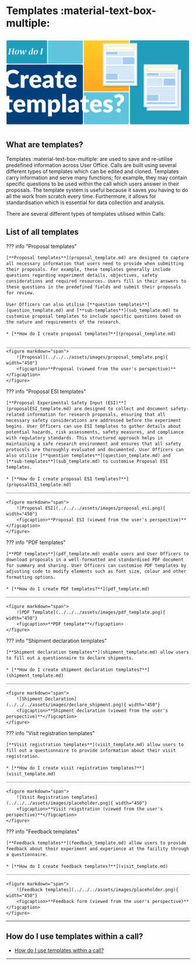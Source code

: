 # Templates :material-text-box-multiple:

![Templates](../../../assets/images/templates.png)

## **What are templates?**

Templates :material-text-box-multiple: are used to save and re-utilise predefined information across User Office. Calls are built using several different types of templates which can be edited and cloned. Templates carry information and serve many functions; for example, they may contain specific questions to be used within the call which users answer in their proposals. The template system is useful because it saves you having to do all the work from scratch every time. Furthermore, it allows for standardisation which is essential for data collection and analysis.


There are several different types of templates utilised within Calls:


## **List of all templates**


??? info "Proposal templates" 

    [**Proposal templates**](proposal_template.md) are designed to capture all necessary information that users need to provide when submitting their proposals. For example, these templates generally include questions regarding experiment details, objectives, safety considerations and required resources. Users fill in their answers to these questions in the predefined fields and submit their proposals for review.

    User Officers can also utilise [**question templates**](question_template.md) and [**sub-templates**](sub_template.md) to customise proposal templates to include specific questions based on the nature and requirements of the research.

    * [**How do I create proposal templates?**](proposal_template.md)

    ______________________________________________________________________________________
    <figure markdown="span">  
        ![Proposal](../../../assets/images/proposal_template.png){ width="450"}
        <figcaption>**Proposal (viewed from the user's perspective)**</figcaption>
    </figure>



??? info "Proposal ESI templates" 

    [**Proposal Experimental Safety Input (ESI)**](proposalESI_template.md) are designed to collect and document safety-related information for research proposals, ensuring that all necessary safety considerations are addressed before the experiment begins. User Officers can use ESI templates to gather details about potential hazards, risk assessments, safety measures, and compliance with regulatory standards. This structured approach helps in maintaining a safe research environment and ensures that all safety protocols are thoroughly evaluated and documented. User Officers can also utilise [**question templates**](question_template.md) and [**sub-templates**](sub_template.md) to customise Proposal ESI templates.

    * [**How do I create proposal ESI templates?**](proposalESI_template.md)
    ______________________________________________________________________________________
    
    <figure markdown="span">  
        ![Proposal ESI](../../../assets/images/proposal_esi.png){ width="450"}
        <figcaption>**Proposal ESI (viewed from the user's perspective)**</figcaption>
    </figure>


??? info "PDF templates" 

    [**PDF templates**](pdf_template.md) enable users and User Officers to download proposals in a well-formatted and standardised PDF document for summary and sharing. User Officers can customise PDF templates by adjusting code to modify elements such as font size, colour and other formatting options.

    * [**How do I create PDF templates?**](pdf_template.md)
    ______________________________________________________________________________________

    <figure markdown="span">  
        ![PDF Template](../../../assets/images/pdf_template.png){ width="450"}
        <figcaption>**PDF template**</figcaption>
    </figure>


??? info "Shipment declaration templates" 

    [**Shipment declaration templates**](shipment_template.md) allow users to fill out a questionnaire to declare shipments.

    * [**How do I create shipment declaration templates?**](shipment_template.md)
    ______________________________________________________________________________________
    
    <figure markdown="span">  
        ![Shipment Declaration](../../../assets/images/declare_shipment.png){ width="450"}
        <figcaption>**Shipment declaration (viewed from the user's perspective)**</figcaption>
    </figure>


??? info "Visit registration templates" 

    [**Visit registration templates**](visit_template.md) allow users to fill out a questionnaire to provide information about their visit registration.

    * [**How do I create visit registration templates?**](visit_template.md)
    ______________________________________________________________________________________
    
    <figure markdown="span">  
        ![Visit Registration templates](../../../assets/images/placeholder.png){ width="450"}
        <figcaption>**Visit reigstration (viewed from the user's perspective)**</figcaption>
    </figure>

??? info "Feedback templates" 

    [**Feedback templates**](feedback_template.md) allow users to provide feedback about their experiment and experience at the facility through a questionnaire.

    * [**How do I create feedback templates?**](visit_template.md)
    ______________________________________________________________________________________
    
    <figure markdown="span">  
        ![Feedback templates](../../../assets/images/placeholder.png){ width="450"}
        <figcaption>**Feedback form (viewed from the user's perspective)**</figcaption>
    </figure>

______________________________________________________________________________________

## **How do I use templates within a call?**

* [How do I use templates within a call?](../creating_call.md)

______________________________________________________________________________________
